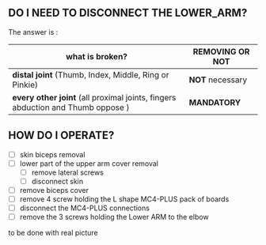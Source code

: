 ## DO I NEED TO DISCONNECT THE LOWER_ARM?

The answer is :

| what is broken?                                              | REMOVING OR NOT   |
| ------------------------------------------------------------ | ----------------- |
| **distal joint** (Thumb, Index, Middle, Ring or Pinkie)      | **NOT** necessary |
| **every other joint** (all proximal joints, fingers abduction and Thumb oppose ) | **MANDATORY**     |

## HOW DO I OPERATE?

- [ ] skin biceps removal
- [ ] lower part of the upper arm cover removal
  - [ ] remove lateral screws
  - [ ] disconnect skin
- [ ] remove biceps cover
- [ ] remove 4 screw holding the L shape MC4-PLUS pack of boards
- [ ] disconnect the MC4-PLUS connections
- [ ] remove the 3 screws holding the Lower ARM to the elbow

to be done with real picture



